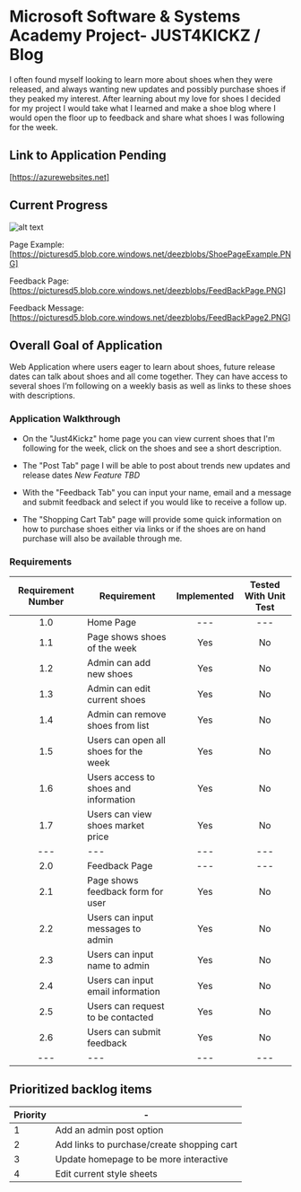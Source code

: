 # Microsoft Software & Systems Academy Project- JUST4KICKZ / Blog
I often found myself looking to learn more about shoes when they were released, and always wanting new updates and possibly purchase shoes if they peaked my interest. After learning about my love for shoes I decided for my project I would take what I learned and make a shoe blog where I would open the floor up to feedback and share what shoes I was following for the week.

## Link to Application Pending
[https://azurewebsites.net]

## Current Progress 

![alt text](https://picturesd5.blob.core.windows.net/deezblobs/Just4KickzHomePage.PNG)

Page Example: [https://picturesd5.blob.core.windows.net/deezblobs/ShoePageExample.PNG]

Feedback Page: [https://picturesd5.blob.core.windows.net/deezblobs/FeedBackPage.PNG]

Feedback Message:[https://picturesd5.blob.core.windows.net/deezblobs/FeedBackPage2.PNG]

## Overall Goal of Application
Web Application where users eager to learn about shoes, future release dates can talk about shoes and all come together. They can have access to several shoes I’m following on a weekly basis as well as links to these shoes with descriptions.

### Application Walkthrough
- On the "Just4Kickz" home page you can view current shoes that I'm following for the week, click on the shoes and see a short description.

- The "Post Tab" page I will be able to post about trends new updates and release dates *New Feature TBD*

- With the "Feedback Tab" you can input your name, email and a message and submit feedback and select if you would like to receive a follow up.

- The "Shopping Cart Tab" page will provide some quick information on how to purchase shoes either via links or if the shoes are on hand purchase will also be available through me.

### Requirements
|Requirement Number     | Requirement                           | Implemented   | Tested With Unit Test |
|       :---:           |     ---                               |     :---:     |        :---:          |
|       1.0             | Home Page                             |    ---        |       ---             | 
|       1.1             | Page shows shoes of the week          |   Yes         |       No              |
|       1.2             | Admin can add new shoes               |   Yes         |       No              |
|       1.3             | Admin can edit current shoes          |   Yes         |       No              |
|       1.4             | Admin can remove shoes from list      |   Yes         |       No              |
|       1.5             | Users can open all shoes for the week |   Yes         |       No              |
|       1.6             | Users access to shoes and information |   Yes         |       No              |
|       1.7             | Users can view shoes market price     |   Yes         |       No              |
|       ---             |     ---                               |     ---       |        ---            |
|       2.0             | Feedback Page                         |     ---       |        ---            |
|       2.1             | Page shows feedback form for user     |   Yes         |       No              |
|       2.2             | Users can input messages to admin     |   Yes         |       No              |
|       2.3             | Users can input name to admin         |   Yes         |       No              |
|       2.4             | Users can input email information     |   Yes         |       No              |
|       2.5             | Users can request to be contacted     |   Yes         |       No              |
|       2.6             | Users can submit feedback             |   Yes         |       No              |
|       ---             |     ---                               |     ---       |        ---            |

## Prioritized backlog items

  Priority | -
--- | --- 
1 | Add an admin post option
2 | Add links to purchase/create shopping cart
3 | Update homepage to be more interactive
4 | Edit current style sheets


